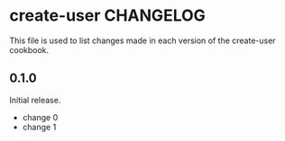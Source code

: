 # create-user CHANGELOG

This file is used to list changes made in each version of the create-user cookbook.

## 0.1.0

Initial release.

- change 0
- change 1

